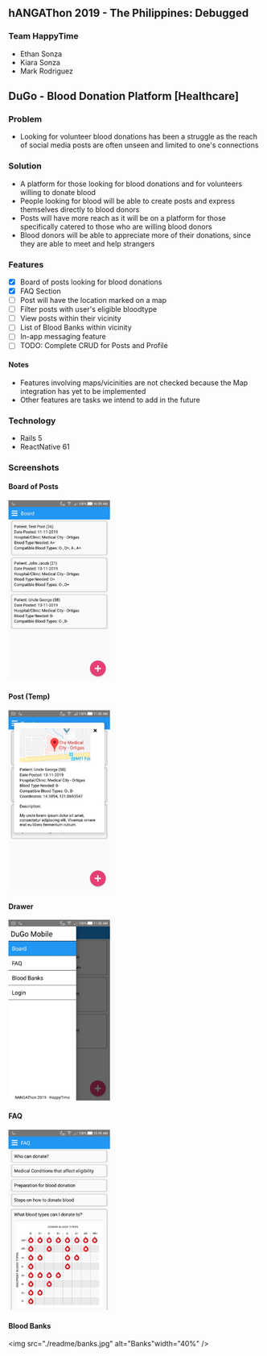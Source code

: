 ## hANGAThon 2019 - The Philippines: Debugged

### Team HappyTime
- Ethan Sonza
- Kiara Sonza
- Mark Rodriguez

## DuGo - Blood Donation Platform [Healthcare]

### Problem
- Looking for volunteer blood donations has been a struggle as the reach of social media posts are often unseen and limited to one's connections

### Solution
- A platform for those looking for blood donations and for volunteers willing to donate blood
- People looking for blood will be able to create posts and express themselves directly to blood donors
- Posts will have more reach as it will be on a platform for those specifically catered to those who are willing blood donors
- Blood donors will be able to appreciate more of their donations, since they are able to meet and help strangers

### Features
- [x] Board of posts looking for blood donations
- [x] FAQ Section
- [ ] Post will have the location marked on a map
- [ ] Filter posts with user's eligible bloodtype
- [ ] View posts within their vicinity
- [ ] List of Blood Banks within vicinity
- [ ] In-app messaging feature
- [ ] TODO: Complete CRUD for Posts and Profile

#### Notes
- Features involving maps/vicinities are not checked because the Map integration has yet to be implemented
- Other features are tasks we intend to add in the future

### Technology
- Rails 5
- ReactNative 61

### Screenshots

#### Board of Posts
<img src="./readme/board.jpg" alt="Board" width="40%" />

#### Post (Temp)
<img src="./readme/post.jpg" alt="Post" width="40%" />

#### Drawer
<img src="./readme/drawer.jpg" alt="Drawer" width="40%" />

#### FAQ
<img src="./readme/faq.jpg" alt="FAQ" width="40%" />

#### Blood Banks
<img src="./readme/banks.jpg" alt="Banks"width="40%" />
